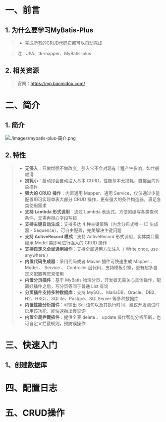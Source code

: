 # 一、前言

## 1. 为什么要学习MyBatis-Plus

> - 完成所有的CRUD代码它都可以自动完成

> 注：JPA、tk-mapper、MyBatis-plus

## 2. 相关资源

> 官网：https://mp.baomidou.com/

# 二、简介

## 1. 简介

![./images/mybatis-plus-简介.png](mybatis-plus-%E7%AE%80%E4%BB%8B.png)

## 2. 特性

> - **无侵入**：只做增强不做改变，引入它不会对现有工程产生影响，如丝般顺滑
> - **损耗小**：启动即会自动注入基本 CURD，性能基本无损耗，直接面向对象操作
> - **强大的 CRUD 操作**：内置通用 Mapper、通用 Service，仅仅通过少量配置即可实现单表大部分 CRUD 操作，更有强大的条件构造器，满足各类使用需求
> - **支持 Lambda 形式调用**：通过 Lambda 表达式，方便的编写各类查询条件，无需再担心字段写错
> - **支持主键自动生成**：支持多达 4 种主键策略（内含分布式唯一 ID 生成器 - Sequence），可自由配置，完美解决主键问题
> - **支持 ActiveRecord 模式**：支持 ActiveRecord 形式调用，实体类只需继承 Model 类即可进行强大的 CRUD 操作
> - **支持自定义全局通用操作**：支持全局通用方法注入（ Write once, use anywhere ）
> - **内置代码生成器**：采用代码或者 Maven 插件可快速生成 Mapper 、 Model 、 Service 、 Controller 层代码，支持模板引擎，更有超多自定义配置等您来使用
> - **内置分页插件**：基于 MyBatis 物理分页，开发者无需关心具体操作，配置好插件之后，写分页等同于普通 List 查询
> - **分页插件支持多种数据库**：支持 MySQL、MariaDB、Oracle、DB2、H2、HSQL、SQLite、Postgre、SQLServer 等多种数据库
> - **内置性能分析插件**：可输出 Sql 语句以及其执行时间，建议开发测试时启用该功能，能快速揪出慢查询
> - **内置全局拦截插件**：提供全表 delete 、 update 操作智能分析阻断，也可自定义拦截规则，预防误操作

# 三、快速入门

## 1、创建数据库

# 四、配置日志

# 五、CRUD操作